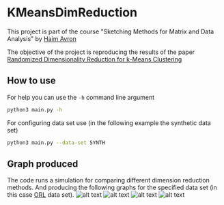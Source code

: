 # KMeansDimReduction

This project is part of the course "Sketching Methods for Matrix and Data Analysis" by [Haim Avron](http://www.math.tau.ac.il/~haimav/index.html)

The objective of the project is reproducing the results of the paper [Randomized Dimensionality Reduction
for k-Means Clustering](https://www.boutsidis.org/Boutsidis_IEEE_IT_15.pdf)

## How to use

For help you can use the ```-h``` command line argument

```bash
python3 main.py -h
```

For configuring data set use (in the following example the synthetic data set)

```bash
python3 main.py --data-set SYNTH
```

## Graph produced
The code runs a simulation for comparing different dimension reduction methods.
And producing the following graphs for the specified data set (in this case [ORL](https://scikit-learn.org/stable/modules/generated/sklearn.datasets.fetch_olivetti_faces.html) data set).
![alt text](https://imgur.com/XhWaMcK.png) ![alt text](https://imgur.com/Iq4uvE0.png) 
![alt text](https://imgur.com/hdB1awM.png) ![alt text](https://imgur.com/G8SLBm6.png)
